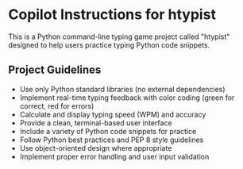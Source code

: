 # Copilot Instructions for htypist

<!-- Use this file to provide workspace-specific custom instructions to Copilot. For more details, visit https://code.visualstudio.com/docs/copilot/copilot-customization#_use-a-githubcopilotinstructionsmd-file -->

This is a Python command-line typing game project called "htypist" designed to help users practice typing Python code snippets.

## Project Guidelines

- Use only Python standard libraries (no external dependencies)
- Implement real-time typing feedback with color coding (green for correct, red for errors)
- Calculate and display typing speed (WPM) and accuracy
- Provide a clean, terminal-based user interface
- Include a variety of Python code snippets for practice
- Follow Python best practices and PEP 8 style guidelines
- Use object-oriented design where appropriate
- Implement proper error handling and user input validation

